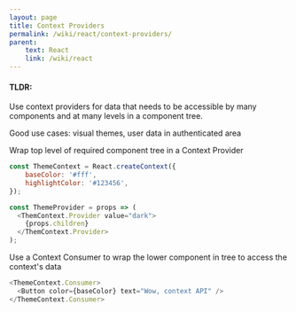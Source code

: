 ```yaml
---
layout: page
title: Context Providers
permalink: /wiki/react/context-providers/
parent:
    text: React
    link: /wiki/react
---
```


#### TLDR:

Use context providers for data that needs to be accessible by many components and at many levels in a component tree.

Good use cases: visual themes, user data in authenticated area

Wrap top level of required component tree in a Context Provider

```javascript
const ThemeContext = React.createContext({
    baseColor: '#fff',
    highlightColor: '#123456',
});

const ThemeProvider = props => (
  <ThemContext.Provider value="dark">
    {props.children}
  </ThemContext.Provider>
);
```

Use a Context Consumer to wrap the lower component in tree to access the context's data

```javascript
<ThemeContext.Consumer>
  <Button color={baseColor} text="Wow, context API" />
</ThemeContext.Consumer>
```